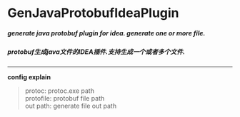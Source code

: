 # GenJavaProtobufIdeaPlugin  
##### generate java protobuf plugin for idea. generate one or more file.  
##### protobuf生成java文件的IDEA插件.支持生成一个或者多个文件.  
---
**config explain**  
> protoc: protoc.exe path  
> protofile: protobuf file path  
> out path: generate file out path   